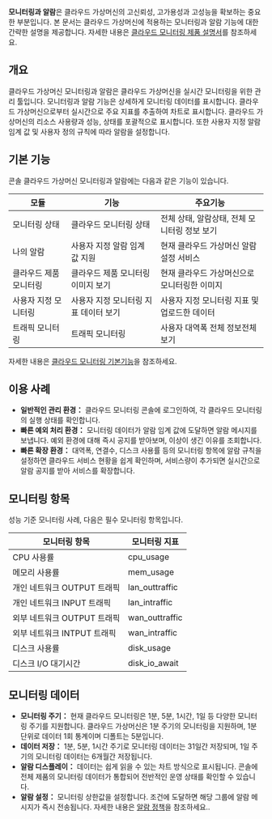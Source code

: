 **모니터링과 알람**은 클라우드 가상머신의 고신뢰성, 고가용성과 고성능을 확보하는 중요한 부분입니다. 본 문서는 클라우드 가상머신에 적용하는 모니터링과 알람 기능에 대한 간략한 설명을 제공합니다. 자세한 내용은 [클라우드 모니터링 제품 설명서](https://intl.cloud.tencent.com/document/product/248)를 참조하세요.

## 개요
클라우드 가상머신 모니터링과 알람은 클라우드 가상머신을 실시간 모니터링을 위한 관리 툴입니다. 모니터링과 알람 기능은 상세하게 모니터링 데이터를 표시합니다. 클라우드 가상머신으로부터 실시간으로 주요 지표를 추출하여 차트로 표시합니다. 클라우드 가상머신의 리소스 사용량과 성능, 상태를 포괄적으로 표시합니다. 또한 사용자 지정 알람 임계 값 및 사용자 정의 규칙에 따라 알람을 설정합니다.

## 기본 기능
콘솔 클라우드 가상머신 모니터링과 알람에는 다음과 같은 기능이 있습니다.

| 모듈    | 기능             | 주요기능                                    |
| ----- | -------------- | --------------------------------------- |
| 모니터링 상태  | 클라우드 모니터링 상태          | 전체 상태, 알람상태, 전체 모니터링 정보 보기                    |
| 나의 알람  | 사용자 지정 알람 임계 값 지원   | 현재 클라우드 가상머신 알람 설정 서비스         |
| 클라우드 제품 모니터링 | 클라우드 제품 모니터링 이미지 보기      | 현재 클라우드 가상머신으로 모니터링한 이미지 |
| 사용자 지정 모니터링  | 사용자 지정 모니터링 지표 데이터 보기 | 사용자 지정 모니터링 지표 및 업로드한 데이터            |
| 트래픽 모니터링  | 트래픽 모니터링           | 사용자 대역폭 전체 정보전체 보기                              |

자세한 내용은 [클라우드 모니터링 기본기능](https://intl.cloud.tencent.com/document/product/248)을 참조하세요.

## 이용 사례
- **일반적인 관리 환경：** 클라우드 모니터링 콘솔에 로그인하여, 각 클라우드 모니터링의 실행 상태를 확인합니다.
- **빠른 예외 처리 환경：** 모니터링 데이터가 알람 임계 값에 도달하면 알람 메시지를 보냅니다. 예외 환경에 대해 즉시 공지를 받아보며, 이상이 생긴 이유를 조회합니다.
- **빠른 확장 환경：** 대역폭, 연결수, 디스크 사용률 등의 모니터링 항목에 알람 규칙을 설정하면 클라우드 서비스 현황을 쉽게 확인하며, 서비스량이 추가되면 실시간으로 알람 공지를 받아 서비스를 확장합니다.

## 모니터링 항목
성능 기준 모니터링 사례, 다음은 필수 모니터링 항목입니다.

| 모니터링 항목 | 모니터링 지표 |
|---------|---------|
| CPU 사용률 | cpu_usage |
| 메모리 사용률 | mem_usage|
| 개인 네트워크 OUTPUT 트래픽 | lan_outtraffic |
| 개인 네트워크 INPUT 트래픽 | lan_intraffic|
| 외부 네트워크 OUTPUT 트래픽 | wan_outtraffic|
| 외부 네트워크 INTPUT 트래픽 | wan_intraffic|
|디스크 사용률|disk_usage|
|디스크 I/O 대기시간|disk_io_await|

## 모니터링 데이터
- **모니터링 주기：** 현재 클라우드 모니터링은 1분, 5분, 1시간, 1일 등 다양한 모니터링 주기를 지원합니다. 클라우드 가상머신은 1분 주기의 모니터링을 지원하며, 1분 단위로 데이터 1회 통계이며 디폴트는 5분입니다.
- **데이터 저장：** 1분, 5분, 1시간 주기로 모니터링 데이터는 31일간 저장되며, 1일 주기의 모니터링 데이터는 6개월간 저장됩니다.
- **알람 디스플레이：** 데이터는 쉽게 읽을 수 있는 차트 방식으로 표시됩니다. 콘솔에 전체 제품의 모니터링 데이터가 통합되어 전반적인 운영 상태를 확인할 수 있습니다.
- **알람 설정：** 모니터링 상한값을 설정합니다. 조건에 도달하면 해당 그룹에 알람 메시지가 즉시 전송됩니다. 자세한 내용은 [알람 정책](http://intl.cloud.tencent.com/document/product/248/6215)을 참조하세요..
